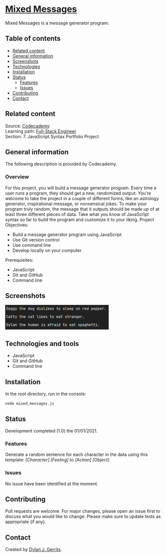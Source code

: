 # [Mixed Messages](https://www.codecademy.com/paths/full-stack-engineer-career-path/tracks/fscp-javascript-syntax-portfolio-project/modules/fscp-mixed-messages/kanban_projects/mixed-messages)
Mixed Messages is a message generator program.

## Table of contents
- [Related content](#related-content)
- [General information](#general-information)
- [Screenshots](#screenshots)
- [Technologies](#technologies-and-tools)
- [Installation](#installation)
- [Status](#status)
  - [Features](#features)
  - [Issues](#issues)
- [Contributing](#contributing)
- [Contact](#contact)

## Related content
Source: [Codecademy](https://www.codecademy.com/)  
Learning path: [Full-Stack Engineer](https://www.codecademy.com/learn/paths/full-stack-engineer-career-path)  
Section: 7. JavaScript Syntax Portfolio Project

## General information

The following description is provided by Codecademy.

### Overview
For this project, you will build a message generator program. Every time a user runs a program, they should get a new, randomized output. You’re welcome to take the project in a couple of different forms, like an astrology generator, inspirational message, or nonsensical jokes. To make your program truly random, the message that it outputs should be made up of at least three different pieces of data. Take what you know of JavaScript syntax so far to build the program and customize it to your liking.
Project Objectives:
- Build a message generator program using JavaScript
- Use Git version control
- Use command line
- Develop locally on your computer

Prerequisites:
- JavaScript
- Git and GitHub
- Command line

## Screenshots

![Output example](./output_example.png)

## Technologies and tools
- JavaScript
- Git and GitHub
- Command line

## Installation
In the root directory, run in the console: 
```
node mixed_messages.js
```

## Status
Development completed (1.0) the 01/01/2021.

### Features
Generate a random sentence for each character in the data using this template:
*[Character] [Feeling] to [Action] [Object].*

### Issues
No issue have been identified at the moment.

## Contributing
Pull requests are welcome. For major changes, please open an issue first to discuss what you would like to change.
Please make sure to update tests as appropriate (if any).

## Contact
Created by [Dylan J. Gerrits](https://github.com/Dyrits).
